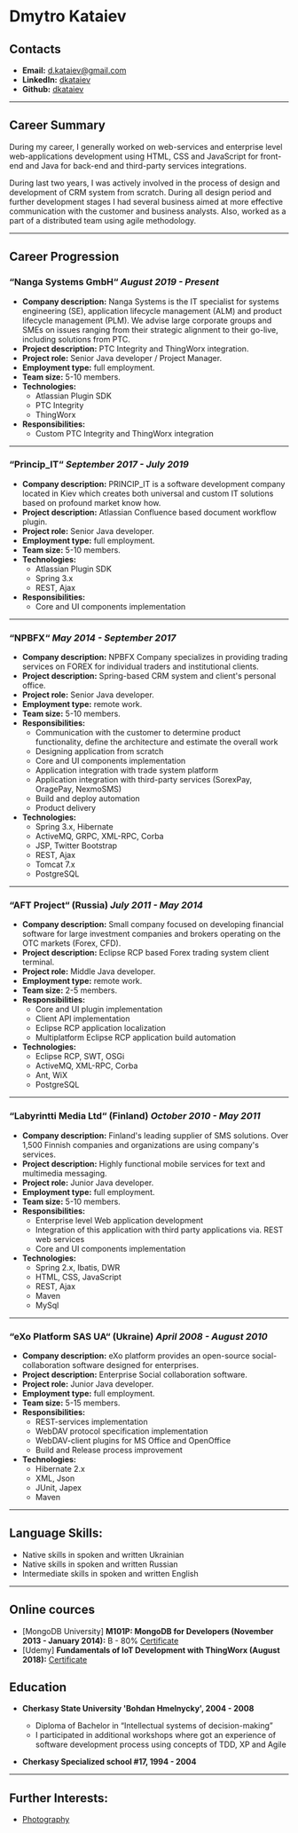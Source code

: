 # Dmytro Kataiev

## Contacts
* __Email:__ [d.kataiev@gmail.com](mailto:d.kataiev@gmail.com)
* __LinkedIn:__ [dkataiev](https://www.linkedin.com/in/dkataiev)
* __Github:__ [dkataiev](https://github.com/dkataiev)

___

## Career Summary
During my career, I generally worked on web-services and enterprise level web-applications development using HTML, CSS and JavaScript for front-end and Java for back-end and third-party services integrations.

During last two years, I was actively involved in the process of design and development of CRM system from scratch. During all design period and further development stages I had several business aimed at more effective communication with the customer and business analysts. Also, worked as a part of a distributed team using agile methodology.
___

## Career Progression

### “Nanga Systems GmbH“ *August 2019 - Present*

* __Company description:__ Nanga Systems is the IT specialist for systems engineering (SE), application lifecycle management (ALM) and product lifecycle management (PLM). We advise large corporate groups and SMEs on issues ranging from their strategic alignment to their go-live, including solutions from PTC.
* __Project description:__ PTC Integrity and ThingWorx integration.
* __Project role:__ Senior Java developer / Project Manager.
* __Employment type:__ full employment.
* __Team size:__ 5-10 members.
* __Technologies:__
    * Atlassian Plugin SDK
    * PTC Integrity
    * ThingWorx
* __Responsibilities:__
    * Custom PTC Integrity and ThingWorx integration


___

### “Princip_IT“ *September 2017 - July 2019*

* __Company description:__ PRINCIP_IT is a software development company located in Kiev which creates both universal and custom IT solutions based on profound market know how.
* __Project description:__ Atlassian Confluence based document workflow plugin.
* __Project role:__ Senior Java developer.
* __Employment type:__ full employment.
* __Team size:__ 5-10 members.
* __Technologies:__
    * Atlassian Plugin SDK
    * Spring 3.x
    * REST, Ajax
* __Responsibilities:__
    * Core and UI components implementation


___

### “NPBFX“ *May 2014 - September 2017*

* __Company description:__ NPBFX Company specializes in providing trading services on FOREX for individual traders and institutional clients.
* __Project description:__ Spring-based CRM system and client's personal office.
* __Project role:__ Senior Java developer.
* __Employment type:__ remote work.
* __Team size:__ 5-10 members.
* __Responsibilities:__
    * Communication with the customer to determine product functionality, define the architecture and estimate the overall work
    * Designing application from scratch
    * Core and UI components implementation
    * Application integration with trade system platform
    * Application integration with third-party services (SorexPay, OragePay, NexmoSMS)
    * Build and deploy automation
    * Product delivery
* __Technologies:__
    * Spring 3.x, Hibernate
    * ActiveMQ, GRPC, XML-RPC, Corba
    * JSP, Twitter Bootstrap
    * REST, Ajax
    * Tomcat 7.x
    * PostgreSQL

___

### “AFT Project“ (Russia) *July 2011 - May 2014*
* __Company description:__ Small company focused on developing financial software for large investment companies and brokers operating on the OTC markets (Forex, CFD).  
* __Project description:__ Eclipse RCP based Forex trading system client terminal.
* __Project role:__ Middle Java developer.
* __Employment type:__ remote work.
* __Team size:__ 2-5 members.
* __Responsibilities:__
    * Core and UI plugin implementation
    * Client API implementation
    * Eclipse RCP application localization
    * Multiplatform Eclipse RCP application build automation
* __Technologies:__
    * Eclipse RCP, SWT, OSGi
    * ActiveMQ, XML-RPC, Corba
    * Ant, WiX
    * PostgreSQL

___

### “Labyrintti Media Ltd“ (Finland) *October 2010 - May 2011*
* __Company description:__ Finland's leading supplier of SMS solutions. Over 1,500 Finnish companies and organizations are using company's services. 
* __Project description:__ Highly functional mobile services for text and multimedia messaging.
* __Project role:__ Junior Java developer.
* __Employment type:__ full employment.
* __Team size:__ 5-10 members.
* __Responsibilities:__
    * Enterprise level Web application development
    * Integration of this application with third party applications via. REST web services
    * Core and UI components implementation
* __Technologies:__
    * Spring 2.x, Ibatis, DWR
    * HTML, CSS, JavaScript
    * REST, Ajax
    * Maven
    * MySql

___

### “eXo Platform SAS UA“ (Ukraine) *April 2008 - August 2010*
* __Company description:__ eXo platform provides an open-source social-collaboration software designed for enterprises. 
* __Project description:__ Enterprise Social collaboration software.
* __Project role:__ Junior Java developer.
* __Employment type:__ full employment.
* __Team size:__ 5-15 members.
* __Responsibilities:__
    * REST-services implementation
    * WebDAV protocol specification implementation
    * WebDAV-client plugins for MS Office and OpenOffice
    * Build and Release process improvement
* __Technologies:__
    * Hibernate 2.x
    * XML, Json
    * JUnit, Japex
    * Maven

___

## Language Skills:
* Native skills in spoken and written Ukrainian
* Native skills in spoken and written Russian
* Intermediate skills in spoken and written English

___

## Online cources
* [MongoDB University] __M101P: MongoDB for Developers (November 2013 - January 2014):__ B - 80% [Certificate](https://s3.amazonaws.com/edu-cert.10gen.com/downloads/566ffd62c0d647e89c136dab5ad86a49/Certificate.pdf)
* [Udemy] __Fundamentals of IoT Development with ThingWorx (August 2018):__ [Certificate](https://udemy-certificate.s3.amazonaws.com/pdf/UC-17U79RE4.pdf)

## Education
* __Cherkasy State University 'Bohdan Hmelnycky', 2004 - 2008__
    * Diploma of Bachelor in “Intellectual systems of decision-making”
    * I participated in additional workshops where got an experience of software development process using concepts of TDD, XP and Agile

* __Cherkasy Specialized school #17, 1994 - 2004__

___

## Further Interests:
* [Photography](https://dk.gallery)
